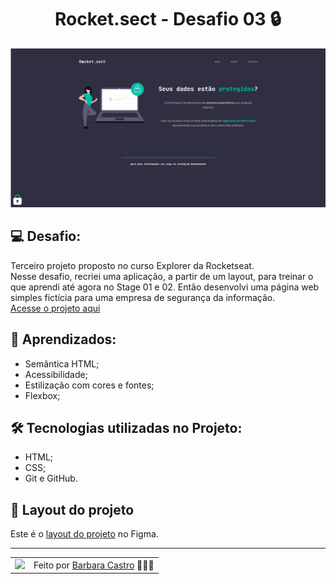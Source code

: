 <h1 align="center">Rocket.sect - Desafio 03 🔒</h1>
 
 <img src="images/preview.png" alt="preview do projeto"/>
 
 <h2>💻 Desafio:</h2>
 <p>
   Terceiro projeto proposto no curso Explorer da Rocketseat.
   </br>
   Nesse desafio, recriei uma aplicação, a partir de um layout, para treinar o que aprendi até agora no Stage 01 e 02.
   Então desenvolvi uma página web simples fictícia para uma empresa de segurança da informação.
   </br>
   <a href="https://6446c2de568d20204ea93787--papaya-queijadas-201381.netlify.app/">
     Acesse o projeto aqui
   </a>
 </p>

<h2>🤯 Aprendizados:</h2>
<ul>
  <li>Semântica HTML;</li>
  <li>Acessibilidade;</li>
  <li>Estilização com cores e fontes;</li>
  <li>Flexbox;</li>
</ul>

<h2>🛠 Tecnologias utilizadas no Projeto:</h2>
<ul>
  <li>HTML;</li>
  <li>CSS;</li>
  <li>Git e GitHub.</li>
</ul>

<h2>🎨 Layout do projeto</h2>
<p>
  Este é o <a href="https://www.figma.com/file/yz0tiRmBP3vwcHFb3w2sZs/Explorer-(Copy)?node-id=0-1&t=IQbzaWniwac4CB8n-0">layout do projeto</a> no Figma.
</p>

---

<table align="center">
  <tr>
    <td>
      <img src="https://github.com/barbcastro.png" width="100px" />
    </td>
    <td>
      Feito por <a href="https://github.com/barbcastro">Barbara Castro</a> 🙋🏽‍♀️
    </td>
  </tr>
</table>
